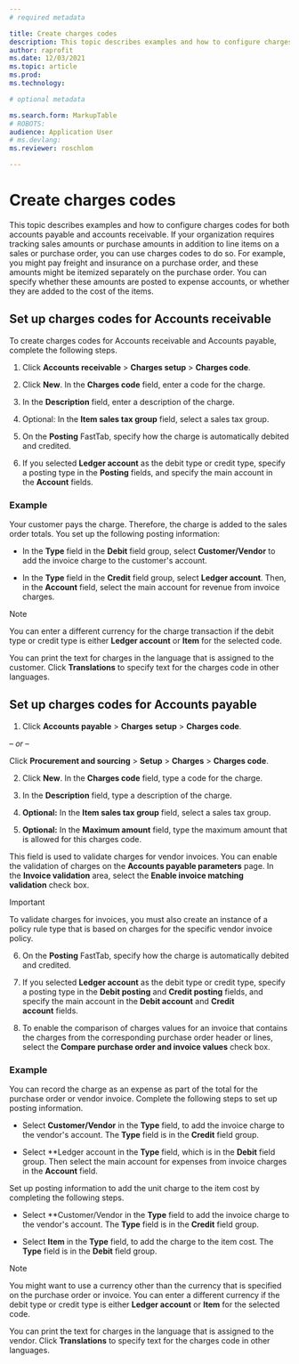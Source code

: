 ```yaml
---
# required metadata

title: Create charges codes
description: This topic describes examples and how to configure charges codes for both accounts payable and accounts receivable. 
author: raprofit
ms.date: 12/03/2021
ms.topic: article
ms.prod: 
ms.technology: 

# optional metadata

ms.search.form: MarkupTable
# ROBOTS: 
audience: Application User
# ms.devlang: 
ms.reviewer: roschlom

---
```

# Create charges codes

This topic describes examples and how to configure charges codes for both accounts payable and accounts receivable. If your organization requires tracking sales amounts or purchase amounts in addition to line items on a sales or purchase order, you can use charges codes to do so. For example, you might pay freight and insurance on a purchase order, and these amounts might be itemized separately on the purchase order. You can specify whether these amounts are posted to expense accounts, or whether they are added to the cost of the items.

## Set up charges codes for Accounts receivable

To create charges codes for Accounts receivable and Accounts payable, complete the following steps.

1.  Click **Accounts receivable** &gt; **Charges setup** &gt; **Charges code**.

2.  Click **New**. In the **Charges code** field, enter a code for the charge.

3.  In the **Description** field, enter a description of the charge.

4.  Optional: In the **Item sales tax group** field, select a sales tax group.

5.  On the **Posting** FastTab, specify how the charge is automatically debited and credited.

6.  If you selected **Ledger account** as the debit type or credit type, specify a posting type in the **Posting** fields, and specify the main account in the **Account** fields.

### Example

Your customer pays the charge. Therefore, the charge is added to the sales order totals. You set up the following posting information:

-   In the **Type** field in the **Debit** field group, select **Customer/Vendor** to add the invoice charge to the customer's account.

-   In the **Type** field in the **Credit** field group, select **Ledger account**. Then, in the **Account** field, select the main account for revenue from invoice charges.

> [!Note]
> You can enter a different currency for the charge transaction if the debit type or credit type is either **Ledger account** or **Item** for the selected code.

You can print the text for charges in the language that is assigned to the customer. Click **Translations** to specify text for the charges code in other languages.

## Set up charges codes for Accounts payable

1.  Click **Accounts payable** &gt; **Charges** **setup** &gt; **Charges code**.

– *or* –

Click **Procurement and sourcing** &gt; **Setup** &gt; **Charges** &gt; **Charges code**.

2.  Click **New**. In the **Charges code** field, type a code for the charge.

3.  In the **Description** field, type a description of the charge.

4.  **Optional:** In the **Item sales tax group** field, select a sales tax group.

5.  **Optional:** In the **Maximum amount** field, type the maximum amount that is allowed for this charges code.

This field is used to validate charges for vendor invoices. You can enable the validation of charges on the **Accounts payable parameters** page. In the **Invoice validation** area, select the **Enable invoice matching validation** check box.

> [!IMPORTANT]
> To validate charges for invoices, you must also create an instance of a policy rule type that is based on charges for the specific vendor invoice policy.

6.  On the **Posting** FastTab, specify how the charge is automatically debited and credited.

7.  If you selected **Ledger account** as the debit type or credit type, specify a posting type in the **Debit posting** and **Credit posting** fields, and specify the main account in the **Debit account** and **Credit account** fields.

8.  To enable the comparison of charges values for an invoice that contains the charges from the corresponding purchase order header or lines, select the **Compare purchase order and invoice values** check box.

### Example

You can record the charge as an expense as part of the total for the purchase order or vendor invoice. Complete the following steps to set up posting information. 

- Select **Customer/Vendor** in the **Type** field, to add the invoice charge to the vendor's account. The **Type** field is in the **Credit** field group.

- Select **Ledger account in the **Type** field, which is in the **Debit** field group. Then select the main account for expenses from invoice charges in the **Account** field.

Set up posting information to add the unit charge to the item cost by completing the following steps.

- Select **Customer/Vendor in the **Type** field to add the invoice charge to the vendor's account. The **Type** field is in the **Credit** field group.

- Select **Item** in the **Type** field, to add the charge to the item cost. The **Type** field is in the **Debit** field group.

> [!Note]
> You might want to use a currency other than the currency that is specified on the purchase order or invoice. You can enter a different currency if the debit type or credit type is either **Ledger account** or **Item** for the selected code.

You can print the text for charges in the language that is assigned to the vendor. Click **Translations** to specify text for the charges code in other languages.
